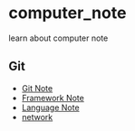 # computer_note
learn about computer note

Git    
-------------------------------------------
- [Git Note](./git/git.md)
- [Framework Note](./framework/framework.md)
- [Language Note](./language/language.md)
- [network](./network/network.md)